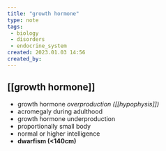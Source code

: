 ```yaml
---
title: "growth hormone"
type: note
tags:
 - biology
 - disorders
 - endocrine_system
created: 2023.01.03 14:56
created_by: 
---
```

## [[growth hormone]]

- growth hormone _overproduction ([[hypophysis]])_
- acromegaly during adulthood
- growth hormone underproduction
- proportionally small body
- normal or higher intelligence
- **dwarfism (<140cm)**